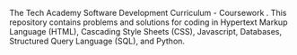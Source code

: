 The Tech Academy Software Development Curriculum - Coursework . This repository contains problems and solutions for coding in Hypertext Markup Language (HTML), Cascading Style Sheets (CSS), Javascript, Databases, Structured Query Language (SQL), and Python.
